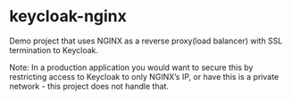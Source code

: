 # keycloak-nginx

Demo project that uses NGINX as a reverse proxy(load balancer) with SSL termination to Keycloak. 

Note: In a production application you would want to secure this by restricting access to Keycloak to only NGINX’s IP, 
or have this is a private network - this project does not handle that. 
